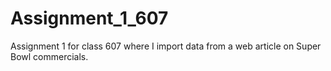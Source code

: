 # Assignment_1_607
Assignment 1 for class 607 where I import data from a web article on Super Bowl commercials.
